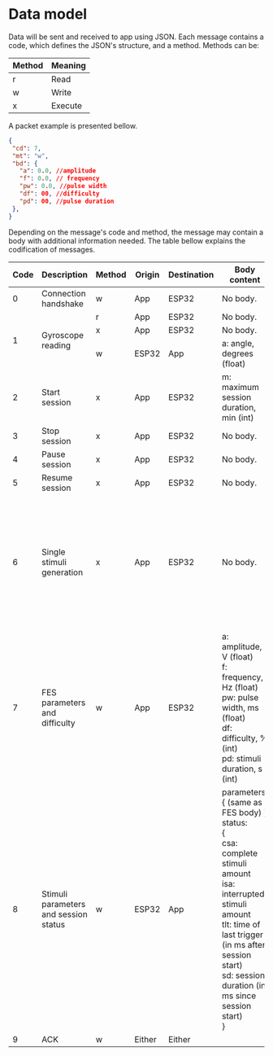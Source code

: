 # Data model

Data will be sent and received to app using JSON. Each message contains a code, which defines the JSON's structure, and a method. Methods can be:

| Method | Meaning |
| --- | ---- |
| r | Read | 
| w | Write | 
| x | Execute |

A packet example is presented bellow.
 ```JSON
 {
  "cd": 7,
  "mt": "w",
  "bd": {
    "a": 0.0, //amplitude
    "f": 0.0, // frequency
    "pw": 0.0, //pulse width
    "df": 00, //difficulty
    "pd": 00, //pulse duration
  },
 }
 ```

Depending on the message's code and method, the message may contain a body with additional information needed. The table bellow explains the codification of messages.


<table>
<thead>
  <tr>
    <th>Code</th>
    <th>Description</th>
    <th>Method</th>
    <th>Origin</th>
    <th>Destination</th>
    <th>Body content</th>
    <th>Notes</th>
  </tr>
</thead>
<tbody>
  <tr>
    <td>0</td>
    <td>Connection handshake</td>
    <td>w</td>
    <td>App</td>
    <td>ESP32</td>
    <td>No body.</td>
    <td></td>
  </tr>
  <tr>
    <td rowspan="3">1</td>
    <td rowspan="3">Gyroscope reading</td>
    <td>r</td>
    <td>App</td>
    <td>ESP32</td>
    <td>No body.</td>
    <td></td>
  </tr>
  <tr>
    <td>x</td>
    <td>App</td>
    <td>ESP32</td>
    <td>No body.</td>
    <td></td>
  </tr>
  <tr>
    <td>w</td>
    <td>ESP32</td>
    <td>App</td>
    <td>a: angle, degrees (float)</td>
    <td></td>
  </tr>
  <tr>
    <td>2</td>
    <td>Start session</td>
    <td>x</td>
    <td>App</td>
    <td>ESP32</td>
    <td>m: maximum session duration, min (int)</td>
    <td></td>
  </tr>
  <tr>
    <td>3</td>
    <td>Stop session</td>
    <td>x</td>
    <td>App</td>
    <td>ESP32</td>
    <td>No body.</td>
    <td></td>
  </tr>
  <tr>
    <td>4</td>
    <td>Pause session</td>
    <td>x</td>
    <td>App</td>
    <td>ESP32</td>
    <td>No body.</td>
    <td></td>
  </tr>
  <tr>
    <td>5</td>
    <td>Resume session</td>
    <td>x</td>
    <td>App</td>
    <td>ESP32</td>
    <td>No body.</td>
    <td></td>
  </tr>
  <tr>
    <td>6</td>
    <td>Single stimuli generation</td>
    <td>x</td>
    <td>App</td>
    <td>ESP32</td>
    <td>No body.</td>
    <td>If a package code 7 has been received before, those parameters are used. Otherwise, fw uses default values.</td>
  </tr>
  <tr>
    <td>7</td>
    <td>FES parameters and difficulty</td>
    <td>w</td>
    <td>App</td>
    <td>ESP32</td>
    <td>a: amplitude, V (float)<br>f: frequency, Hz (float)<br>pw: pulse width, ms (float)<br>df: difficulty, % (int)<br>pd: stimuli duration, s (int)</td>
    <td></td>
  </tr>
  <tr>
    <td>8</td>
    <td>Stimuli parameters and session status</td>
    <td>w</td>
    <td>ESP32</td>
    <td>App</td>
    <td>parameters: { (same as FES body) }<br>status:<br>{<br>csa: complete stimuli amount<br>isa: interrupted stimuli amount<br>tlt: time of last trigger (in ms after session start)<br>sd: session duration (in ms since session start)<br>}</td>
    <td></td>
  </tr>
  <tr>
    <td>9</td>
    <td>ACK</td>
    <td>w</td>
    <td>Either</td>
    <td>Either</td>
    <td></td>
    <td></td>
  </tr>
</tbody>
</table>
